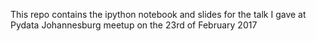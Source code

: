 This repo contains the ipython notebook and slides for the talk I gave at Pydata Johannesburg meetup on the 23rd of February 2017
